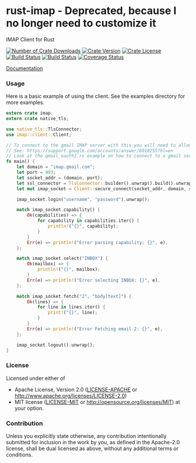 rust-imap - Deprecated, because I no longer need to customize it
================
IMAP Client for Rust

[![Number of Crate Downloads](https://img.shields.io/crates/d/imap.svg)](https://crates.io/crates/imap)
[![Crate Version](https://img.shields.io/crates/v/imap.svg)](https://crates.io/crates/imap)
[![Crate License](https://img.shields.io/crates/l/imap.svg)](https://crates.io/crates/imap)
[![Build Status](https://travis-ci.org/mattnenterprise/rust-imap.svg)](https://travis-ci.org/mattnenterprise/rust-imap)
[![Build Status](https://ci.appveyor.com/api/projects/status/github/mattnenterprise/rust-imap?svg=true)](https://ci.appveyor.com/api/projects/status/github/mattnenterprise/rust-imap)
[![Coverage Status](https://coveralls.io/repos/github/mattnenterprise/rust-imap/badge.svg?branch=master)](https://coveralls.io/github/mattnenterprise/rust-imap?branch=master)


[Documentation](https://docs.rs/imap/)

### Usage
Here is a basic example of using the client. See the examples directory for more examples.
```rust
extern crate imap;
extern crate native_tls;

use native_tls::TlsConnector;
use imap::client::Client;

// To connect to the gmail IMAP server with this you will need to allow unsecure apps access.
// See: https://support.google.com/accounts/answer/6010255?hl=en
// Look at the gmail_oauth2.rs example on how to connect to a gmail server securely.
fn main() {
    let domain = "imap.gmail.com";
    let port = 993;
    let socket_addr = (domain, port);
    let ssl_connector = TlsConnector::builder().unwrap().build().unwrap();
    let mut imap_socket = Client::secure_connect(socket_addr, domain, ssl_connector).unwrap();

    imap_socket.login("username", "password").unwrap();

    match imap_socket.capability() {
        Ok(capabilities) => {
            for capability in capabilities.iter() {
                println!("{}", capability);
            }
        }
        Err(e) => println!("Error parsing capability: {}", e),
    };

    match imap_socket.select("INBOX") {
        Ok(mailbox) => {
            println!("{}", mailbox);
        }
        Err(e) => println!("Error selecting INBOX: {}", e),
    };

    match imap_socket.fetch("2", "body[text]") {
        Ok(lines) => {
            for line in lines.iter() {
                print!("{}", line);
            }
        }
        Err(e) => println!("Error Fetching email 2: {}", e),
    };

    imap_socket.logout().unwrap();
}
```

### License

Licensed under either of
 * Apache License, Version 2.0 ([LICENSE-APACHE](LICENSE-APACHE) or http://www.apache.org/licenses/LICENSE-2.0)
 * MIT license ([LICENSE-MIT](LICENSE-MIT) or http://opensource.org/licenses/MIT)
at your option.

### Contribution

Unless you explicitly state otherwise, any contribution intentionally submitted
for inclusion in the work by you, as defined in the Apache-2.0 license, shall be dual licensed as above, without any
additional terms or conditions.
